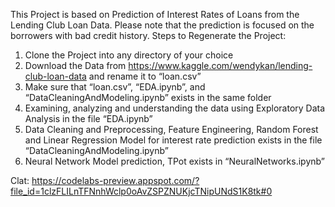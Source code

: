 This Project is based on Prediction of Interest Rates of Loans from the Lending Club Loan Data.
Please note that the prediction is focused on the borrowers with bad credit history.
Steps to Regenerate the Project:
1.    Clone the Project into any directory of your choice
2.    Download the Data from https://www.kaggle.com/wendykan/lending-club-loan-data and rename it to “loan.csv”
3.    Make sure that “loan.csv”, “EDA.ipynb”, and “DataCleaningAndModeling.ipynb” exists in the same folder
4.    Examining, analyzing and understanding the data using Exploratory Data Analysis in the file “EDA.ipynb”
5.    Data Cleaning and Preprocessing, Feature Engineering, Random Forest and Linear Regression Model for interest rate prediction exists in the file “DataCleaningAndModeling.ipynb”
6.    Neural Network Model prediction, TPot exists in “NeuralNetworks.ipynb”

Clat: https://codelabs-preview.appspot.com/?file_id=1clzFLILnTFNnhWclp0oAvZSPZNUKjcTNipUNdS1K8tk#0 
